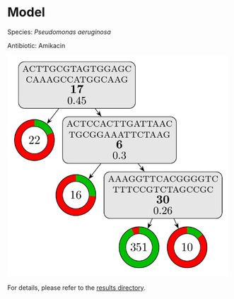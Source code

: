 
# Model

Species: *Pseudomonas aeruginosa*

Antibiotic: Amikacin

<img src="./model.png" width=500 height=500 />

For details, please refer to the [results directory](../../../../../results/cart_b/pseudomonas%20aeruginosa/amikacin/repeat_3/).

